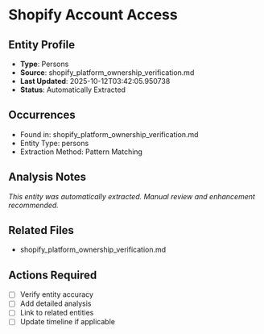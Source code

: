 # Shopify Account Access

## Entity Profile
- **Type**: Persons
- **Source**: shopify_platform_ownership_verification.md
- **Last Updated**: 2025-10-12T03:42:05.950738
- **Status**: Automatically Extracted

## Occurrences
- Found in: shopify_platform_ownership_verification.md
- Entity Type: persons
- Extraction Method: Pattern Matching

## Analysis Notes
*This entity was automatically extracted. Manual review and enhancement recommended.*

## Related Files
- shopify_platform_ownership_verification.md

## Actions Required
- [ ] Verify entity accuracy
- [ ] Add detailed analysis
- [ ] Link to related entities
- [ ] Update timeline if applicable

